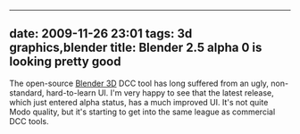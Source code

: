 
---
date: 2009-11-26 23:01
tags: 3d graphics,blender
title: Blender 2.5 alpha 0 is looking pretty good
---

The open-source [Blender 3D](http://www.blender.org/) DCC tool has long
suffered from an ugly, non-standard, hard-to-learn UI. I'm very happy to see
that the latest release, which just entered alpha status, has a much improved
UI. It's not quite Modo quality, but it's starting to get into the same league
as commercial DCC tools.
